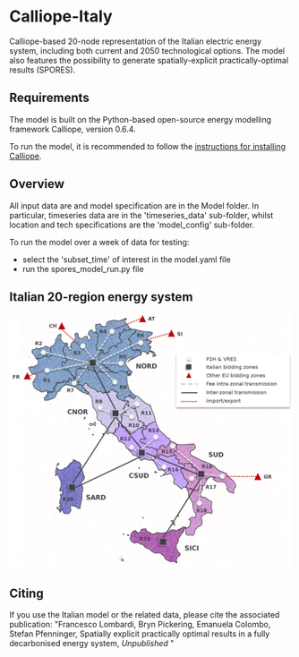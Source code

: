 # Calliope-Italy
Calliope-based 20-node representation of the Italian electric energy system, including both current and 2050 technological options.
The model also features the possibility to generate spatially-explicit practically-optimal results (SPORES).

## Requirements
The model is built on the Python-based open-source energy modelling framework Calliope, version 0.6.4. 

To run the model, it is recommended to follow the [instructions for installing Calliope](https://calliope.readthedocs.io/en/stable/user/installation.html).

## Overview
All input data are and model specification are in the Model folder. In particular, timeseries data are in the 'timeseries_data' sub-folder, whilst location and tech specifications are the 'model_config' sub-folder.

To run the model over a week of data for testing:
- select the 'subset_time' of interest in the model.yaml file
- run the spores_model_run.py file

## Italian 20-region energy system

<img src="https://github.com/FLomb/Calliope-Italy/blob/master/italy_model_map.png" width="600">

## Citing
If you use the Italian model or the related data, please cite the associated publication: "Francesco Lombardi, Bryn Pickering, Emanuela Colombo, Stefan Pfenninger, Spatially explicit practically optimal results in a fully decarbonised energy system, *Unpublished* "
